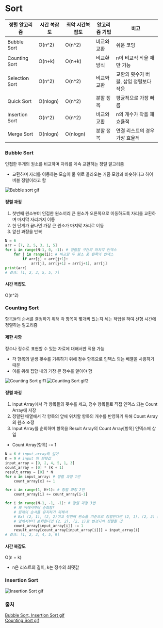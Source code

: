 # Sort

<!-- 알고리즘 클릭하면 해당 알고리즘 위치로 넘기는 기능 구현할 것 -->
|정렬 알고리즘|시간 복잡도|최악 시간복잡도|알고리즘 기법|비고|
|---|---|---|---|---|
|Bubble Sort|O(n^2)|O(n^2)|비교와 교환|쉬운 코딩|
|Counting Sort|O(n+k)|O(n+k)|비교환 방식|n이 비교적 작을 때만 가능|
|Selection Sort|O(n^2)|O(n^2)|비교와 교환|교환의 횟수가 버블, 삽입 정렬보다 작음|
|Quick Sort|O(nlogn)|O(n^2)|분할 정복|평균적으로 가장 빠름|
|Insertion Sort|O(n^2)|O(n^2)|비교와 교환|n의 개수가 작을 때 효율적|
|Merge Sort|O(nlogn)|O(nlogn)|분할 정복|연결 리스트의 경우 가장 효율적|


### Bubble Sort
인접한 두개의 원소를 비교하며 자리를 계속 교환하는 정렬 알고리즘
* 교환하며 자리를 이동하는 모습이 물 위로 올라오는 거품 모양과 비슷하다고 하여 버블 정렬이라고 함

![Bubble sort gif](https://i.stack.imgur.com/XNbE0.gif)

#### 정렬 과정
1. 첫번째 원소부터 인접한 원소끼리 큰 원소가 오른쪽으로 이동하도록 자리를 교환하며 마지막 자리까지 이동
2. 한 단계가 끝나면 가장 큰 원소가 마지막 자리로 이동
3. 앞선 과정을 반복


```python
N = 6
arr = [7, 2, 5, 3, 1, 5]
for i in range(N-1, 0, -1): # 정렬할 구간의 마지막 인덱스
    for j in range(i): # 비교할 두 원소 중 왼쪽의 인덱스
        if arr[j] > arr[j+1]:
            arr[j], arr[j+1] = arr[j+1], arr[j]
print(arr)
# 결과: [1, 2, 3, 5, 5, 7]
```

#### 시간 복잡도
O(n^2)


### Counting Sort
항목들의 순서를 결정하기 위해 각 항목이 몇개씩 있는지 세는 작업을 하여 선형 시간에 정렬하는 알고리즘

#### 제한 사항
정수나 정수로 표현할 수 있는 자료에 대해서만 적용 가능
- 각 항목의 발생 횟수를 기록하기 위해 정수 항목으로 인덱스 되는 배열을 사용하기 때문
- 이를 위해 집합 내의 가장 큰 정수를 알아야 함

![Counting Sort gif1](https://velog.velcdn.com/images%2Fcrosstar1228%2Fpost%2Fd9b38630-27b6-4977-a26a-41008d887593%2Fimg.gif)
![Counting Sort gif2](https://velog.velcdn.com/images%2Fcrosstar1228%2Fpost%2Ff104788c-1e62-47d4-a641-fe2c80aa05f9%2Fimg%20(1).gif)

#### 정렬 과정
1. Input Array에서 각 항목들의 횟수를 세고, 정수 항목들로 직접 인덱스 되는 Count Array에 저장
2. 정렬된 배열에서 각 항목의 앞에 위치할 항목의 개수를 반영하기 위해 Count Array의 원소 조정
3. Input Array를 순회하며 항목을 Result Array의 Count Array[항목] 인덱스에 삽입
  - Count Array[항목] -= 1

```python
N = 6 # input_array의 길이
K = 9 # input 의 최댓값
input_array = [9, 2, 4, 5, 1, 3]
count_array = [0] * (K + 1)
result_array = [0] * N
for x in input_array: # 정렬 과정 1번
    count_array[x] += 1

for i in range(1, K+1): # 정렬 과정 2번
    count_array[i] += count_array[i-1]

for i in range(N-1, -1, -1): # 정렬 과정 3번
    # 왜 뒤에서부터 순회함?
    # 원래의 순서를 유지하기 위해서
    # Ex) (2, 1), (2, 2)이고 첫번째 원소를 기준으로 정렬한다면 (2, 1), (2, 2) 순서를 유지할 수 있다.
    # 앞에서부터 순회한다면 (2, 2), (2, 1)로 변경되어 정렬될 것
    count_array[input_array[i]] -= 1
    result_array[count_array[input_array[i]]] = input_array[i]
# 결과: [1, 2, 3, 4, 5, 9]
```

#### 시간 복잡도
O(n + k)
- n은 리스트의 길이, k는 정수의 최댓값


### Insertion Sort
![Insertion Sort gif](https://i.stack.imgur.com/nL73t.gif)

### 출처

[Bubble Sort, Insertion Sort gif](https://stackoverflow.com/questions/67729819/is-it-bubble-sort-or-insertion-sort)  
[Counting Sort gif](https://velog.io/@crosstar1228/DSsorting3-counting-radix-topological)
